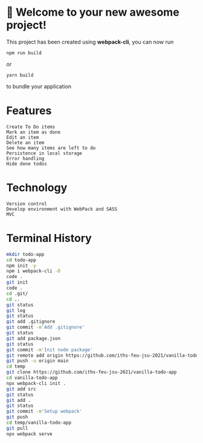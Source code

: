 # 🚀 Welcome to your new awesome project!

This project has been created using **webpack-cli**, you can now run

```
npm run build
```

or

```
yarn build
```

to bundle your application

# Features
```
Create To Do items
Mark an item as done
Edit an item
Delete an item
See how many items are left to do
Persistence in local storage
Error handling
Hide done todos
```

# Technology
```
Version control
Develop environment with WebPack and SASS
MVC
```

# Terminal History
```bash
mkdir todo-app
cd todo-app
npm init -y
npm i webpack-cli -D
code .
git init
code .
cd .git/
cd ..
git status
git log
git status
git add .gitignore
git commit -m'Add .gitignore'
git status
git add package.json
git status
git commit -m'Init node package'
git remote add origin https://github.com/iths-feu-jsu-2021/vanilla-todo-app.git
git push -u origin main
cd temp
git clone https://github.com/iths-feu-jsu-2021/vanilla-todo-app
cd vanilla-todo-app
npx webpack-cli init .
git add src
git status
git add .
git status
git commit -m'Setup webpack'
git push
cd temp/vanilla-todo-app
git pull
npx webpack serve
```